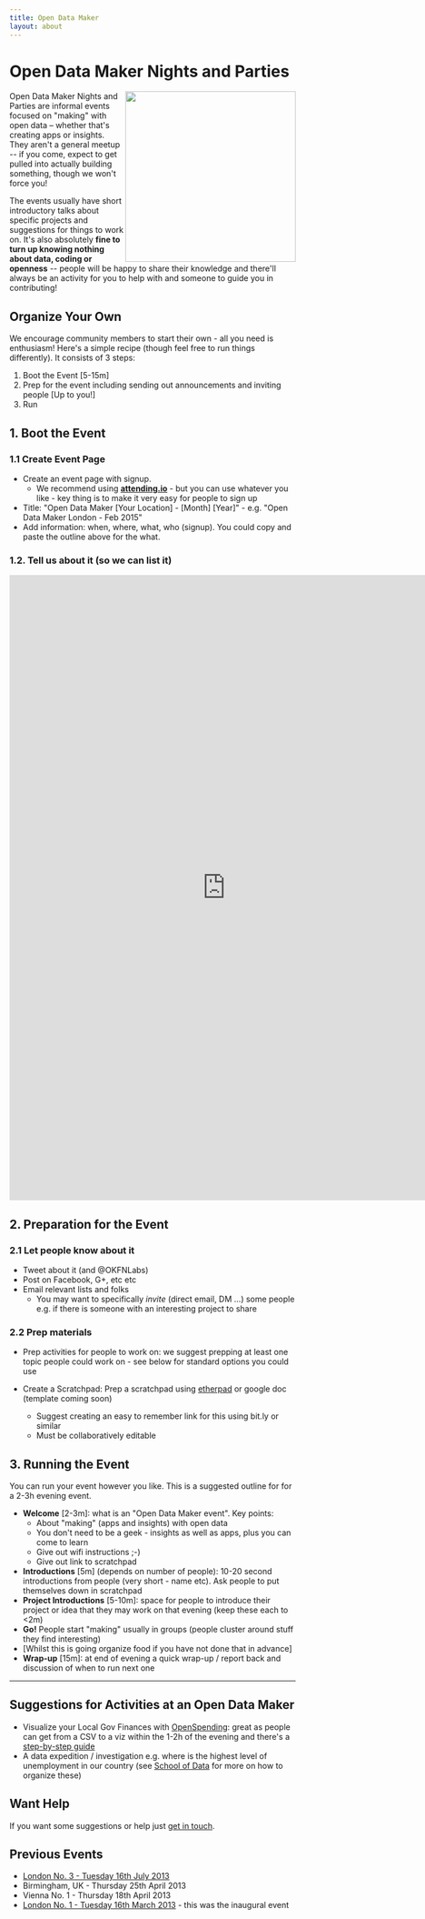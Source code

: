 ```yaml
---
title: Open Data Maker
layout: about
---
```


# Open Data Maker Nights and Parties

<img src="http://farm9.staticflickr.com/8524/8500104205_4e209ef952.jpg" alt="" style="width: 300px; float: right;" />

Open Data Maker Nights and Parties are informal events focused on "making" with
open data – whether that's creating apps or insights. They aren't a general
meetup -- if you come, expect to get pulled into actually building something,
though we won't force you!

The events usually have short introductory talks about specific projects and
suggestions for things to work on. It's also absolutely **fine to turn up knowing
nothing about data, coding or openness** -- people will be happy to share their
knowledge and there'll always be an activity for you to help with and someone
to guide you in contributing!

## Organize Your Own

We encourage community members to start their own - all you need is enthusiasm!
Here's a simple recipe (though feel free to run things differently). It consists of 3 steps:

1. Boot the Event [5-15m]
2. Prep for the event including sending out announcements and inviting people [Up to you!]
3. Run

## 1. Boot the Event

### 1.1 Create Event Page

* Create an event page with signup.
  * We recommend using **[attending.io](http://attending.io/)** - but you can use
  whatever you like - key thing is to make it very easy for people to sign up
* Title: "Open Data Maker [Your Location] - [Month] [Year]" - e.g. "Open Data Maker London - Feb 2015"
* Add information: when, where, what, who (signup). You could copy and paste the
  outline above for the what.

### 1.2. Tell us about it (so we can list it)

<iframe src="https://docs.google.com/forms/d/1aVfNrdhpPaKDk36HCjpujMzqDsVVr-DhYr3pIYuZWVU/viewform?embedded=true" width="760" height="1100" frameborder="0" marginheight="0" marginwidth="0">Loading...</iframe>


## 2. Preparation for the Event

### 2.1 Let people know about it

* Tweet about it (and @OKFNLabs)
* Post on Facebook, G+, etc etc
* Email relevant lists and folks
  * You may want to specifically *invite* (direct email, DM ...) some people
    e.g. if there is someone with an interesting project to share

### 2.2 Prep materials

* Prep activities for people to work on: we suggest prepping at least one topic
  people could work on - see below for standard options you could use

* Create a Scratchpad: Prep a scratchpad using [etherpad][] or google doc (template coming soon)
  * Suggest creating an easy to remember link for this using bit.ly or similar
  * Must be collaboratively editable

[etherpad]: http://new.okfnpad.org/

## 3. Running the Event

You can run your event however you like. This is a suggested outline for for a 2-3h evening event.

* **Welcome** [2-3m]: what is an "Open Data Maker event". Key points:
  * About "making" (apps and insights) with open data
  * You don't need to be a geek - insights as well as apps, plus you can come to learn
  * Give out wifi instructions ;-)
  * Give out link to scratchpad
* **Introductions** [5m] (depends on number of people): 10-20 second introductions
  from people (very short - name etc). Ask people to put themselves down in
  scratchpad
* **Project Introductions** [5-10m]: space for people to introduce their project or idea
  that they may work on that evening (keep these each to <2m)
* **Go!** People start "making" usually in groups (people cluster around stuff they find interesting)
* [Whilst this is going organize food if you have not done that in advance]
* **Wrap-up** [15m]: at end of evening a quick wrap-up / report back and discussion of when to run next one

----

## Suggestions for Activities at an Open Data Maker

* Visualize your Local Gov Finances with [OpenSpending][os]: great as people can
  get from a CSV to a viz within the 1-2h of the evening and there's a
  [step-by-step guide][os-guide]
* A data expedition / investigation e.g. where is the highest level of
  unemployment in our country (see [School of Data][scoda] for more on how to
  organize these)

[scoda]: http://schoolofdata.org/
[os]: http://openspending.org/
[os-guide]: https://docs.google.com/a/okfn.org/document/d/1YBXX6du4rOV6OutZncT7gyJeOA7zHml3cC1TtWJW65w/edit

## Want Help

If you want some suggestions or help just [get in touch](/contact/). 

## Previous Events

* [London No. 3 - Tuesday 16th July 2013](http://okfnlabs.org/blog/events/2013/07/08/open-data-maker-night-london-3.html)
* Birmingham, UK - Thursday 25th April 2013
* Vienna No. 1 - Thursday 18th April 2013
* [London No. 1 - Tuesday 16th March 2013](http://blog.okfn.org/2013/03/13/open-data-maker-night/) - this was the inaugural event
